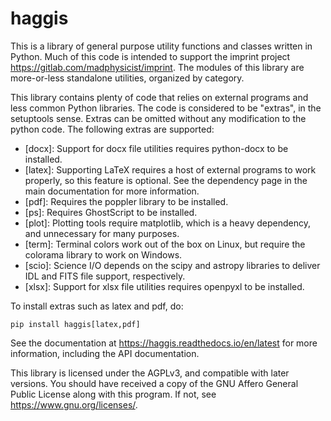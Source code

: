 haggis
======

This is a library of general purpose utility functions and classes written in
Python. Much of this code is intended to support the imprint project
<https://gitlab.com/madphysicist/imprint>. The modules of this library are
more-or-less standalone utilities, organized by category.

This library contains plenty of code that relies on external programs and less
common Python libraries. The code is considered to be "extras", in the setuptools
sense. Extras can be omitted without any modification to the python code. The
following extras are supported:

  - [docx]: Support for docx file utilities requires python-docx to be
    installed.
  - [latex]: Supporting LaTeX requires a host of external programs to work
    properly, so this feature is optional. See the dependency page in the main
    documentation for more information.
  - [pdf]: Requires the poppler library to be installed.
  - [ps]: Requires GhostScript to be installed.
  - [plot]: Plotting tools require matplotlib, which is a heavy dependency, and
    unnecessary for many purposes.
  - [term]: Terminal colors work out of the box on Linux, but require the
    colorama library to work on Windows.
  - [scio]: Science I/O depends on the scipy and astropy libraries to deliver
    IDL and FITS file support, respectively.
  - [xlsx]: Support for xlsx file utilities requires openpyxl to be installed.

To install extras such as latex and pdf, do:

    pip install haggis[latex,pdf]

See the documentation at <https://haggis.readthedocs.io/en/latest> for more
information, including the API documentation.

This library is licensed under the AGPLv3, and compatible with later versions.
You should have received a copy of the GNU Affero General Public License
along with this program. If not, see <https://www.gnu.org/licenses/>.
